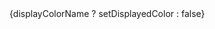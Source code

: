 <div className="box" style={{background: boxColors}} onClick={clickEvent}>
            {displayColorName ? setDisplayedColor : false}
